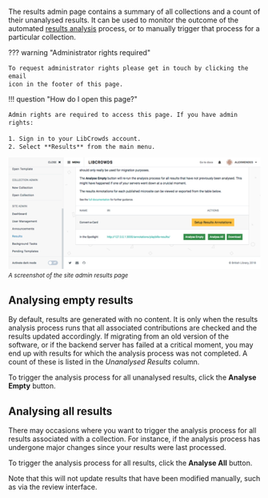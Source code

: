 The results admin page contains a summary of all collections and a count of
their unanalysed results. It can be used to monitor the outcome of the
automated [results analysis](/analysis.md) process, or to manually trigger
that process for a particular collection.

??? warning "Administrator rights required"

    To request administrator rights please get in touch by clicking the email
    icon in the footer of this page.

!!! question "How do I open this page?"

    Admin rights are required to access this page. If you have admin rights:

    1. Sign in to your LibCrowds account.
    2. Select **Results** from the main menu.

![A screenshot of the site admin results page](/assets/img/site/results.png?raw=true)
<br><small>*A screenshot of the site admin results page*</small>

## Analysing empty results

By default, results are generated with no content. It is only when the results
analysis process runs that all associated contributions are checked and the
results updated accordingly. If migrating from an old version of the software,
or if the backend server has failed at a critical moment, you may end up with
results for which the analysis process was not completed. A count of these
is listed in the *Unanalysed Results* column.

To trigger the analysis process for all unanalysed results, click the
**Analyse Empty** button.

## Analysing all results

There may occasions where you want to trigger the analysis process
for all results associated with a collection. For instance, if the analysis
process has undergone major changes since your results were last processed.

To trigger the analysis process for all results, click the **Analyse All**
button.

Note that this will not update results that have been modified manually, such
as via the review interface.

